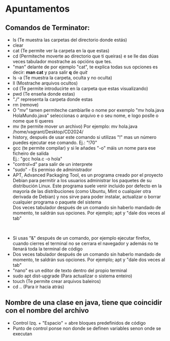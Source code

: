 # Apuntamentos

## Comandos de Terminator:
- ls (Te muestra las carpetas del directorio donde estás)
- clear
- cat (Te permite ver la carpeta en la que estas)
- cd (Permiteche moverte ao directorio que ti queiras) e se lle das dúas veces tabulador mostrache as opcións que tes. 
- "man" delante de por ejemplo "cat", te explica todas sus opciones es decir: **man cat** y para salir **q** de *quit*
- ls -a (Te muestra la carpeta, oculta y no oculta)
- ll (Mostrache arquivos ocultos)
- cd (Te permite introducirte en la carpeta que estas visualizando)
- pwd (Te enseña donde estas)
- "./" representa la carpeta donde estas 
- rm (remove)
- O "mv" tamen permiteche cambiarlle o nome por exemplo "mv hola.java HolaMundo.java" seleccionas o arquivo e o seu nome, e logo poslle o nome que ti queres
- mv (te permite mover un archivo)
Por ejemplo: mv hola.java /home/vagrant/Desktop/CD2024/
- history, después de usar este comando si utilizas "!" mas un número puedes ejecutar ese comando. Ej.: "!70"
- gcc (te permite compilar) y si le añades "-o" máis un nome para ese ficheiro de salida  
Ej.: "gcc hola.c -o hola"
- "control+d" para salir de un interprete
- "sudo" - Es permiso de administrador 
- APT, Advanced Packaging Tool, es un programa creado por el proyecto Debian para permitir a los usuarios administrar los paquetes de su distribución Linux. Este programa suele venir incluido por defecto en la mayoría de las distribuciones (como Ubuntu, Mint o cualquier otra derivada de Debian) y nos sirve para poder instalar, actualizar o borrar cualquier programa o paquete del sistema <br />
Dos veces tabulador después de un comando sin haberlo mandado de momento, te saldrán sus opciones. Por ejemplo; apt y "dale dos veces al tab"
<br />

- Si usas "&" después de un comando, por ejemplo ejecutar firefox, cuando cierres el terminal no se cerrara el navegador y además no te llenará toda la terminal de código
- Dos veces tabulador después de un comando sin haberlo mandado de momento, te saldrán sus opciones. Por ejemplo; apt y "dale dos veces al tab"
- "nano" es un editor de texto dentro del propio terminal
- sudo apt dist-upgrade (Para actualizar o sistema enteiro)
- touch (Te permite crear arquivos baleiros)
- cd .. (Para ir hacia atrás)
## Nombre de una clase en java, tiene que coincidir con el nombre del archivo 

- Control Izq. + "Espacio" = abre bloques predefinidos de código 
- Punto de control ponse non donde se definen variables senon onde se executan


